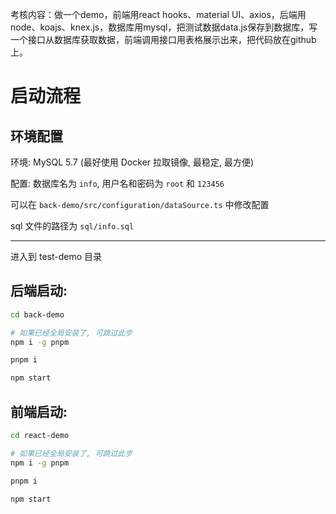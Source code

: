 考核内容：做一个demo，前端用react hooks、material UI、axios，后端用node、koajs、knex.js，数据库用mysql，把测试数据data.js保存到数据库，写一个接口从数据库获取数据，前端调用接口用表格展示出来，把代码放在github上。


# 启动流程

## 环境配置

环境: MySQL 5.7 (最好使用 Docker 拉取镜像, 最稳定, 最方便)

配置: 数据库名为 `info`, 用户名和密码为 `root` 和 `123456`

可以在 `back-demo/src/configuration/dataSource.ts` 中修改配置

sql 文件的路径为 `sql/info.sql`


-------------------------

进入到 test-demo 目录

## 后端启动:

```sh
cd back-demo

# 如果已经全局安装了, 可跳过此步
npm i -g pnpm

pnpm i

npm start
```

## 前端启动:

```sh
cd react-demo

# 如果已经全局安装了, 可跳过此步
npm i -g pnpm

pnpm i

npm start
```